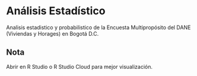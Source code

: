 # Análisis Estadístico
Analisis estadistico y probabilistico de la Encuesta Multipropósito del DANE (Viviendas y Horages) en Bogotá D.C.

## Nota
Abrir en R Studio o R Studio Cloud para mejor visualización.
